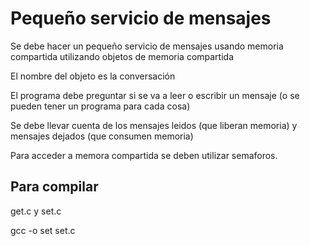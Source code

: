 # Pequeño servicio de mensajes

Se debe hacer un pequeño servicio de mensajes usando memoria compartida
utilizando objetos de memoria compartida

El nombre del objeto es la conversación

El programa debe preguntar si se va a leer o escribir un mensaje
(o se pueden tener un programa para cada cosa)

Se debe llevar cuenta de los mensajes leidos (que liberan memoria) y
mensajes dejados (que consumen memoria)

Para acceder a memora compartida se deben utilizar semaforos.

## Para compilar

get.c y set.c

gcc -o set set.c
